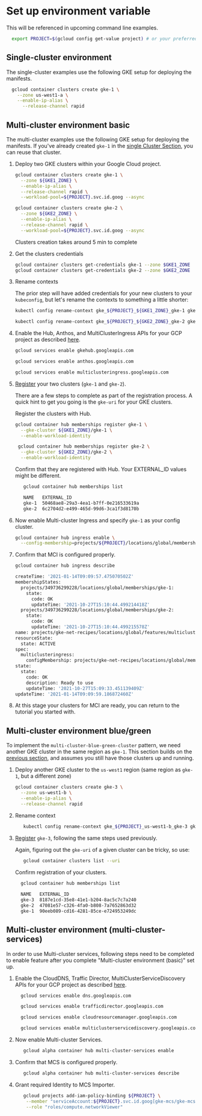 # Set up environment variable

This will be referenced in upcoming command line examples.

```bash
  export PROJECT=$(gcloud config get-value project) # or your preferred project
```

## Single-cluster environment

The single-cluster examples use the following GKE setup for deploying the manifests.

```bash
  gcloud container clusters create gke-1 \
    --zone us-west1-a \
    --enable-ip-alias \
      --release-channel rapid 
```

## Multi-cluster environment basic

The multi-cluster examples use the following GKE setup for deploying the manifests. If you've already created `gke-1` in the [single Cluster Section](#single-cluster-environment), you can reuse that cluster.

1. Deploy two GKE clusters within your Google Cloud project.

    ```bash
    gcloud container clusters create gke-1 \
      --zone ${GKE1_ZONE} \
      --enable-ip-alias \
      --release-channel rapid \
      --workload-pool=${PROJECT}.svc.id.goog --async

    gcloud container clusters create gke-2 \
      --zone ${GKE2_ZONE} \
      --enable-ip-alias \
      --release-channel rapid \
      --workload-pool=${PROJECT}.svc.id.goog --async
    ```

    Clusters creation takes around 5 min to complete

2. Get the clusters credentials

    ```bash
    gcloud container clusters get-credentials gke-1 --zone $GKE1_ZONE
    gcloud container clusters get-credentials gke-2 --zone $GKE2_ZONE
    ```

3. Rename contexts

    The prior step will have added credentials for your new clusters to your `kubeconfig`, but let's rename the contexts to something a little shorter:

    ```bash
    kubectl config rename-context gke_${PROJECT}_${GKE1_ZONE}_gke-1 gke-1

    kubectl config rename-context gke_${PROJECT}_${GKE2_ZONE}_gke-2 gke-2
    ```

4. Enable the Hub, Anthos, and MultiClusterIngress APIs for your GCP project as described [here](https://cloud.google.com/kubernetes-engine/docs/how-to/ingress-for-anthos-setup#before_you_begin).

    ```bash
    gcloud services enable gkehub.googleapis.com

    gcloud services enable anthos.googleapis.com

    gcloud services enable multiclusteringress.googleapis.com
    ```

5. [Register](https://cloud.google.com/kubernetes-engine/docs/how-to/ingress-for-anthos-setup#registering_your_clusters) your two clusters (`gke-1` and `gke-2`).

    There are a few steps to complete as part of the registration process. A quick hint to get you going is the `gke-uri` for your GKE clusters.

    Register the clusters with Hub.

    ```bash
    gcloud container hub memberships register gke-1 \
      --gke-cluster ${GKE1_ZONE}/gke-1 \
      --enable-workload-identity

     gcloud container hub memberships register gke-2 \
      --gke-cluster ${GKE2_ZONE}/gke-2 \
      --enable-workload-identity
    ```

    Confirm that they are registered with Hub. Your EXTERNAL_ID values might be different.

    ```bash
       gcloud container hub memberships list

       NAME   EXTERNAL_ID
       gke-1  50468ae8-29a3-4ea1-b7ff-0e216533619a
       gke-2  6c2704d2-e499-465d-99d6-3ca1f3d8170b
    ```

6. Now enable Multi-cluster Ingress and specify `gke-1` as your config cluster.

    ```bash
    gcloud container hub ingress enable \
      --config-membership=projects/${PROJECT}/locations/global/memberships/gke-1
    ```

7. Confirm that MCI is configured properly.

    ```bash
    gcloud container hub ingress describe

    createTime: '2021-01-14T09:09:57.475070502Z'
    membershipStates:
      projects/349736299228/locations/global/memberships/gke-1:
        state:
          code: OK
          updateTime: '2021-10-27T15:10:44.499214418Z'
      projects/349736299228/locations/global/memberships/gke-2:
        state:
          code: OK
          updateTime: '2021-10-27T15:10:44.499215578Z'
    name: projects/gke-net-recipes/locations/global/features/multiclusteringress
    resourceState:
      state: ACTIVE
    spec:
      multiclusteringress:
        configMembership: projects/gke-net-recipes/locations/global/memberships/gke-1
    state:
      state:
        code: OK
        description: Ready to use
        updateTime: '2021-10-27T15:09:33.451139409Z'
    updateTime: '2021-01-14T09:09:59.186872460Z'
    ```
  
8. At this stage your clusters for MCI are ready, you can return to the tutorial you started with.
  
## Multi-cluster environment blue/green

To implement the `multi-cluster-blue-green-cluster` pattern, we need another GKE cluster in the same region as `gke-1`. This section builds on the [previous section](#multi-cluster-environment-basic), and assumes you still have those clusters up and running.

1. Deploy another GKE cluster to the `us-west1` region (same region as `gke-1`, but a different zone)

    ```bash
    gcloud container clusters create gke-3 \
      --zone us-west1-b \
      --enable-ip-alias \
      --release-channel rapid
    ```

2. Rename context

    ```bash
       kubectl config rename-context gke_${PROJECT}_us-west1-b_gke-3 gke-3
    ```

3. [Register](https://cloud.google.com/kubernetes-engine/docs/how-to/ingress-for-anthos-setup#registering_your_clusters) `gke-3`, following the same steps used previously.

    Again, figuring out the `gke-uri` of a given cluster can be tricky, so use:

    ```bash
       gcloud container clusters list --uri
    ```

    Confirm registration of your clusters.

    ```bash
      gcloud container hub memberships list
      
      NAME   EXTERNAL_ID
      gke-3  8187e1cd-35e8-41e1-b204-8ac5c7c7a240
      gke-2  47081e57-c326-4fa0-b808-7a7652863d32
      gke-1  90eeb089-cd16-4281-85ce-e724953249dc
    ```

## Multi-cluster environment (multi-cluster-services)

In order to use Multi-cluster services, following steps need to be completed to enable feature after you complete "Multi-cluster environment (basic)" set up.

1. Enable the CloudDNS, Traffic Director, MultiClusterServiceDiscovery APIs for your GCP project as described [here](https://cloud.google.com/kubernetes-engine/docs/how-to/multi-cluster-services#before_you_begin).

    ```bash
      gcloud services enable dns.googleapis.com

      gcloud services enable trafficdirector.googleapis.com

      gcloud services enable cloudresourcemanager.googleapis.com

      gcloud services enable multiclusterservicediscovery.googleapis.com
    ```

2. Now enable Multi-cluster Services.

    ```bash
       gcloud alpha container hub multi-cluster-services enable
    ```

3. Confirm that MCS is configured properly.

    ```bash
       gcloud alpha container hub multi-cluster-services describe
    ```

4. Grant required Identity to MCS Importer.

    ```bash
       gcloud projects add-iam-policy-binding ${PROJECT} \
        --member "serviceAccount:${PROJECT}.svc.id.goog[gke-mcs/gke-mcs-importer]" \
        --role "roles/compute.networkViewer"
    ```
